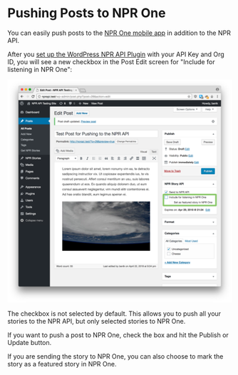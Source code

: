 # Pushing Posts to NPR One 

You can easily push posts to the [NPR One mobile app](https://www.npr.org/about/products/npr-one/) in addition to the NPR API.

After you [set up the WordPress NPR API Plugin](settings.md) with your API Key and Org ID, you will see a new checkbox in the Post Edit screen for "Include for listening in NPR One":

![Send to NPR One checkbox in the WordPress post edit screen](assets/img/test-post-npr-one.png)

The checkbox is not selected by default. This allows you to push all your stories to the NPR API, but only selected stories to NPR One.

If you want to push a post to NPR One, check the box and hit the Publish or Update button.

If you are sending the story to NPR One, you can also choose to mark the story as a featured story in NPR One.